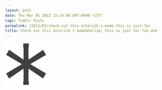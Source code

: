 ```yaml
---
layout: post
date: Thu Mar 01 2012 15:24:00 GMT-0600 (CST)
tags: Tumblr Posts
permalink: /2012/03/check-out-this-asterisk-i-made-this-is-just-for
title: Check out this asterisk I made&hellip; this is just for fun and testing.
---
```


![](/public/assets/tumblr/tumblr_m0865fsSsf1qa4klho1_r1_250.png)
